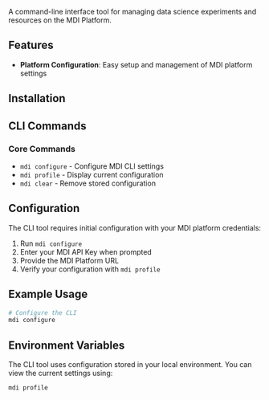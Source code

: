 A command-line interface tool for managing data science experiments and resources on the MDI Platform.

## Features

- **Platform Configuration**: Easy setup and management of MDI platform settings

## Installation

## CLI Commands

### Core Commands

- `mdi configure` - Configure MDI CLI settings
- `mdi profile` - Display current configuration
- `mdi clear` - Remove stored configuration

## Configuration

The CLI tool requires initial configuration with your MDI platform credentials:

1. Run `mdi configure`
2. Enter your MDI API Key when prompted
3. Provide the MDI Platform URL
4. Verify your configuration with `mdi profile`

## Example Usage

```bash
# Configure the CLI
mdi configure

```

## Environment Variables

The CLI tool uses configuration stored in your local environment. You can view the current settings using:

```bash
mdi profile
```